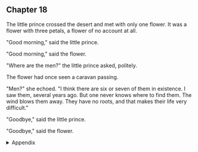 ## Chapter 18


The little prince crossed the desert and met with only one flower. It was a flower
with three petals, a flower of no account at all.

"Good morning," said the little prince.

"Good morning," said the flower.

"Where are the men?" the little prince asked, politely.

The flower had once seen a caravan passing.

"Men?" she echoed. "I think there are six or seven of them in existence. I saw
them, several years ago. But one never knows where to find them. The wind blows
them away. They have no roots, and that makes their life very difficult."

"Goodbye," said the little prince.

"Goodbye," said the flower.



<details>
<summary>Appendix</summary>


</details>